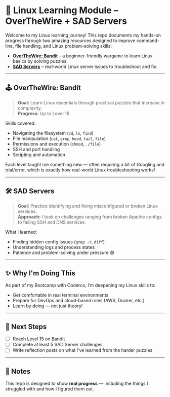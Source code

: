 # 🐧 Linux Learning Module – OverTheWire + SAD Servers

Welcome to my Linux learning journey! This repo documents my hands-on progress through two amazing resources designed to improve command-line, file handling, and Linux problem-solving skills:

- **[OverTheWire: Bandit](https://overthewire.org/wargames/bandit/)** – a beginner-friendly wargame to learn Linux basics by solving puzzles.
- **[SAD Servers](https://sadservers.com/)** – real-world Linux server issues to troubleshoot and fix.

---

## 🕹️ OverTheWire: Bandit

> **Goal:** Learn Linux essentials through practical puzzles that increase in complexity.  
> **Progress:** Up to Level 16

Skills covered:
- Navigating the filesystem (`cd`, `ls`, `find`)
- File manipulation (`cat`, `grep`, `head`, `tail`, `file`)
- Permissions and execution (`chmod`, `./file`)
- SSH and port handling
- Scripting and automation

Each level taught me something new — often requiring a bit of Googling and trial/error, which is exactly how real-world Linux troubleshooting works!

---

## 🛠️ SAD Servers

> **Goal:** Practice identifying and fixing misconfigured or broken Linux services.  
> **Approach:** I took on challenges ranging from broken Apache configs to failing SSH and DNS services.

What I learned:
- Finding hidden config issues (`grep -r`, `diff`)
- Understanding logs and process states
- Patience and problem-solving under pressure 😅

---

## ✨ Why I'm Doing This

As part of my Bootcamp with Coderco, I’m deepening my Linux skills to:
- Get comfortable in real terminal environments
- Prepare for DevOps and cloud-based roles (AWS, Docker, etc.)
- Learn by doing — not just theory!

---

## 🧠 Next Steps

- [ ] Reach Level 15 on Bandit
- [ ] Complete at least 5 SAD Server challenges
- [ ] Write reflection posts on what I’ve learned from the harder puzzles

---

## 📌 Notes

This repo is designed to show **real progress** — including the things I struggled with and how I figured them out.  

